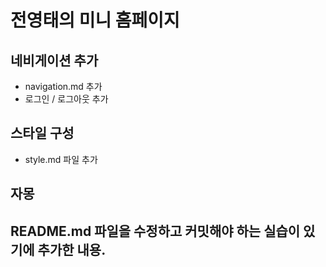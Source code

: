 # 전영태의 미니 홈페이지

## 네비게이션 추가

- navigation.md 추가
- 로그인 / 로그아웃 추가

## 스타일 구성

- style.md 파일 추가

## 자몽

## README.md 파일을 수정하고 커밋해야 하는 실습이 있기에 추가한 내용.
